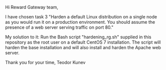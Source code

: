 Hi Reward Gateway team,

  I have chosen task 3 "Harden a default Linux distribution on a single node as you would run it on a
production environment. You should assume the presence of a web server
serving traffic on port 80."

  My solution to it:
    Run the Bash script "hardening_rg.sh" supplied in this repository as the root user on a default CentOS 7 installation. The script will harden the base installation and will also install and harden the Apache web server.
  
  Thank you for your time,
                    Teodor Kunev
